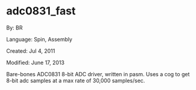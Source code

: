 # adc0831_fast

By: BR

Language: Spin, Assembly

Created: Jul 4, 2011

Modified: June 17, 2013

Bare-bones ADC0831 8-bit ADC driver, written in pasm. Uses a cog to get 8-bit adc samples at a max rate of 30,000 samples/sec.
